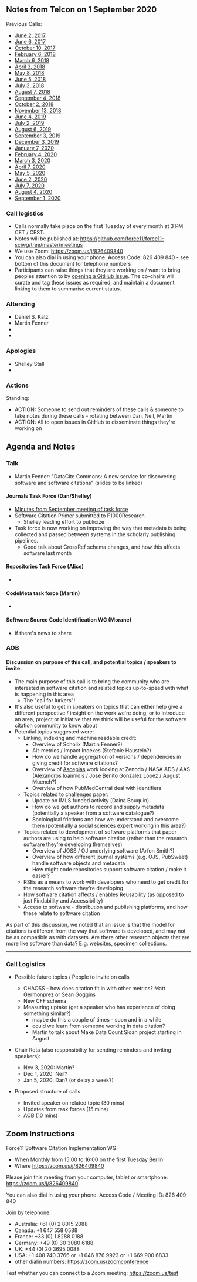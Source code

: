 ## Notes from Telcon on 1 September 2020

Previous Calls:
 - [June 2, 2017](https://github.com/force11/force11-sciwg/blob/master/meetings/20170602-Notes.md)
 - [June 6, 2017](https://github.com/force11/force11-sciwg/blob/master/meetings/20170606-Notes.md)
 - [October 10, 2017](https://github.com/force11/force11-sciwg/blob/master/meetings/20171010-Notes.md)
 - [February 6, 2018](https://github.com/force11/force11-sciwg/blob/master/meetings/20180206-Notes.md)
 - [March 6, 2018](https://github.com/force11/force11-sciwg/blob/master/meetings/20180306-Notes.md)
 - [April 3, 2018](https://github.com/force11/force11-sciwg/blob/master/meetings/20180403-Notes.md)
 - [May 8, 2018](https://github.com/force11/force11-sciwg/blob/master/meetings/20180508-Notes.md)
 - [June 5, 2018](https://github.com/force11/force11-sciwg/blob/master/meetings/20180605-Notes.md)
 - [July 3, 2018](https://github.com/force11/force11-sciwg/blob/master/meetings/20180703-Notes.md)
 - [August 7, 2018](https://github.com/force11/force11-sciwg/blob/master/meetings/20180807-Notes.md)
 - [September 4, 2018](https://github.com/force11/force11-sciwg/blob/master/meetings/20180904-Notes.md)
 - [October 2, 2018](https://github.com/force11/force11-sciwg/blob/master/meetings/20181002-Notes.md)
 - [November 13, 2018](https://github.com/force11/force11-sciwg/blob/master/meetings/20181113-Notes.md)
 - [June 4, 2019](https://github.com/force11/force11-sciwg/blob/master/meetings/20190604-Notes.md)
 - [July 2, 2019](https://github.com/force11/force11-sciwg/blob/master/meetings/20190702-Notes.md)
 - [August 6, 2019](https://github.com/force11/force11-sciwg/blob/master/meetings/20190806-Notes.md)
 - [September 3, 2019](https://github.com/force11/force11-sciwg/blob/master/meetings/20190903-Notes.md)
 - [December 3, 2019](https://github.com/force11/force11-sciwg/blob/master/meetings/20191203-Notes.md)
 - [January 7, 2020](https://github.com/force11/force11-sciwg/blob/master/meetings/20200107-Notes.md)
 - [February 4, 2020](https://github.com/force11/force11-sciwg/blob/master/meetings/20200204-Notes.md)
 - [March 3, 2020](https://github.com/force11/force11-sciwg/blob/master/meetings/20200303-Notes.md)
 - [April 7, 2020](https://github.com/force11/force11-sciwg/blob/master/meetings/20200407-Notes.md)
 - [May 5, 2020](https://github.com/force11/force11-sciwg/blob/master/meetings/20200505-Notes.md)
 - [June 2, 2020](https://github.com/force11/force11-sciwg/blob/master/meetings/20200602-Notes.md)
 - [July 7, 2020](https://github.com/force11/force11-sciwg/blob/master/meetings/20200707-Notes.md)
 - [August 4, 2020](https://github.com/force11/force11-sciwg/blob/master/meetings/20200804-Notes.md)
 - [September 1, 2020](https://github.com/force11/force11-sciwg/blob/master/meetings/20200901-Notes.md)


### Call logistics

 - Calls normally take place on the first Tuesday of every month at 3 PM CET / CEST.
 - Notes will be published at: https://github.com/force11/force11-sciwg/tree/master/meetings
 - We use Zoom: https://zoom.us/j/826409840
 - You can also dial in using your phone. Access Code: 826 409 840 - see bottom of this document for telephone numbers
 - Participants can raise things that they are working on / want to bring peoples attention to by [opening a GitHub issue](https://github.com/force11/force11-sciwg/issues). The co-chairs will curate and tag these issues as required, and maintain a document linking to them to summarise current status.

### Attending

- Daniel S. Katz
- Martin Fenner
- 
- 

### Apologies
- Shelley Stall
- 
 
### Actions

Standing:
 * ACTION: Someone to send out reminders of these calls & someone to take notes during these calls - rotating between Dan, Neil, Martin
 * ACTION: All to open issues in GitHub to disseminate things they're working on

## Agenda and Notes
  
### Talk
   - Martin Fenner: "DataCite Commons: A new service for discovering software and software citations" (slides to be linked)

#### Journals Task Force (Dan/Shelley)
   - [Minutes from September meeting of task force](https://docs.google.com/document/d/12i32BslsYfmPkTEID1U49TRr7BN4nKfuYnMY7Vj5F5k/edit)
   - Software Citation Primer submitted to F1000Research
      - Shelley leading effort to publicize
   - Task force is now working on improving the way that metadata is being collected and passed between systems in the scholarly publishing pipelines. 
      - Good talk about CrossRef schema changes, and how this affects software last month
   
#### Repositories Task Force (Alice)
   - 
   
#### CodeMeta task force (Martin)
   - 

#### Software Source Code Identification WG (Morane)
   - if there's news to share

### AOB

#### Discussion on purpose of this call, and potential topics / speakers to invite.

   - The main purpose of this call is to bring the community who are interested in software citation and related topics up-to-speed with what is happening in this area
      - The "call for lurkers"!
   - It's also useful to get in speakers on topics that can either help give a different perspective / insight on the work we're doing, or to introduce an area, project or initiative that we think will be useful for the software citation community to know about
   - Potential topics suggested were:
      - Linking, indexing and machine readable credit:
         - Overview of Scholix (Martin Fenner?)
         - Alt-metrics / Impact Indexes (Stefanie Haustein?)
         - How do we handle aggregation of versions / dependencies in giving credit for software citations?
         - Overview of [Ascepias](https://asclepias-broker.readthedocs.io/en/latest/index.html) work looking at Zenodo / NASA ADS / AAS (Alexandros Ioannidis /   Jose Benito Gonzalez Lopez / August Muench?)
         - Overview of how PubMedCentral deal with identifiers
      - Topics related to challenges paper:
         - Update on IMLS funded activity (Daina Bouquin)
         - How do we get authors to record and supply metadata (potentially a speaker from a software catalogue?)
         - Sociological frictions and how we understand and overcome them (potentially a social sciences expert working in this area?)
      - Topics related to development of software platforms that paper authors are using to help software citation (rather than the research software they're developing themselves)
         - Overview of JOSS / OJ underlying software (Arfon Smith?)
         - Overview of how different journal systems (e.g. OJS, PubSweet) handle software objects and metadata
         - How might code repositories support software citation / make it easier?
      - RSEs as a means to work with developers who need to get credit for the research software they're developing
      - How software citation affects / enables Reusability (as opposed to just Findability and Accessibility)
      - Access to software - distribution and publishing platforms, and how these relate to software citation
      
As part of this discussion, we noted that an issue is that the model for citations is different from the way that software is developed, and may not be as compatible as with datasets. Are there other research objects that are more like software than data? E.g. websites, specimen collections.

___
 
### Call Logistics

- Possible future topics / People to invite on calls
   - CHAOSS - how does citation fit in with other metrics? Matt Germonprez or Sean Goggins
   - New CFF schema
   - Measuring uptake (get a speaker who has experience of doing something similar?)
     - maybe do this a couple of times - soon and in a while
     - could we learn from someone working in data citation?
     - Martin to talk about Make Data Count Sloan project starting in August

- Chair Rota (also responsibility for sending reminders and inviting speakers):
   - Nov 3, 2020: Martin?
   - Dec 1, 2020: Neil?
   - Jan 5, 2020: Dan? (or delay a week?)
   
- Proposed structure of calls
   - Invited speaker on related topic (30 mins)
   - Updates from task forces (15 mins)
   - AOB (10 mins)

## Zoom Instructions

Force11 Software Citation Implementation WG
 - When    Monthly from 15:00 to 16:00 on the first Tuesday Berlin
 - Where   https://zoom.us/j/826409840

Please join this meeting from your computer, tablet or smartphone: https://zoom.us/j/826409840

You can also dial in using your phone. Access Code / Meeting ID: 826 409 840

Join by telephone: 
 - Australia: +61 (0) 2 8015 2088
 - Canada: +1 647 558 0588
 - France: +33 (0) 1 8288 0188
 - Germany: +49 (0) 30 3080 6188
 - UK: +44 (0) 20 3695 0088
 - USA: +1 408 740 3766 or +1 646 876 9923 or +1 669 900 6833
 - other dialin numbers: https://zoom.us/zoomconference
 
 Test whether you can connect to a Zoom meeting: https://zoom.us/test
